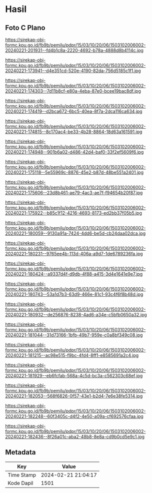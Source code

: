 # Hasil

## Foto C Plano

https://sirekap-obj-formc.kpu.go.id/fb9b/pemilu/pdpr/15/03/10/20/06/1503102006002-20240221-201931--fd4b1c8a-2220-4692-b78a-4888d8b4114c.jpg

https://sirekap-obj-formc.kpu.go.id/fb9b/pemilu/pdpr/15/03/10/20/06/1503102006002-20240221-173941--d4e351cd-520e-4190-82da-756d5185c1f1.jpg

https://sirekap-obj-formc.kpu.go.id/fb9b/pemilu/pdpr/15/03/10/20/06/1503102006002-20240221-174303--7d11b8cf-e80a-4eba-87e0-bcee19bac8df.jpg

https://sirekap-obj-formc.kpu.go.id/fb9b/pemilu/pdpr/15/03/10/20/06/1503102006002-20240221-174419--d2bca672-6bc5-40ea-8f7a-2dca116ca634.jpg

https://sirekap-obj-formc.kpu.go.id/fb9b/pemilu/pdpr/15/03/10/20/06/1503102006002-20240221-174815--8c170ac4-be33-4b28-8864-18d63a161591.jpg

https://sirekap-obj-formc.kpu.go.id/fb9b/pemilu/pdpr/15/03/10/20/06/1503102006002-20240221-174948--901b6a02-d486-42d4-baf0-33f2ef5609f6.jpg

https://sirekap-obj-formc.kpu.go.id/fb9b/pemilu/pdpr/15/03/10/20/06/1503102006002-20240221-175118--5e55969c-8876-45e2-b87d-48be551a2401.jpg

https://sirekap-obj-formc.kpu.go.id/fb9b/pemilu/pdpr/15/03/10/20/06/1503102006002-20240221-175606--23d8b461-ae79-4ac3-ae7f-f94654b20f87.jpg

https://sirekap-obj-formc.kpu.go.id/fb9b/pemilu/pdpr/15/03/10/20/06/1503102006002-20240221-175922--b85c1f12-4216-4693-8173-ed2bb37f05b5.jpg

https://sirekap-obj-formc.kpu.go.id/fb9b/pemilu/pdpr/15/03/10/20/06/1503102006002-20240221-180059--9130a91a-7424-4dd6-be5d-cb24daa02dca.jpg

https://sirekap-obj-formc.kpu.go.id/fb9b/pemilu/pdpr/15/03/10/20/06/1503102006002-20240221-180231--9765ee4b-113d-406a-a9d7-1de6789236fa.jpg

https://sirekap-obj-formc.kpu.go.id/fb9b/pemilu/pdpr/15/03/10/20/06/1503102006002-20240221-180424--a9337d4f-d9db-4f88-a415-3d4e1641e9e7.jpg

https://sirekap-obj-formc.kpu.go.id/fb9b/pemilu/pdpr/15/03/10/20/06/1503102006002-20240221-180743--53a1d7b3-63d9-466e-81c1-93c4f6f8b48d.jpg

https://sirekap-obj-formc.kpu.go.id/fb9b/pemilu/pdpr/15/03/10/20/06/1503102006002-20240221-180932--de256876-8238-4ad6-a34e-c5bfb0650a32.jpg

https://sirekap-obj-formc.kpu.go.id/fb9b/pemilu/pdpr/15/03/10/20/06/1503102006002-20240221-181044--31d73166-1bfb-49b7-959e-c0a8bf349c08.jpg

https://sirekap-obj-formc.kpu.go.id/fb9b/pemilu/pdpr/15/03/10/20/06/1503102006002-20240221-181215--ac98e515-f9bc-4fd4-8ff1-e8585691a2c4.jpg

https://sirekap-obj-formc.kpu.go.id/fb9b/pemilu/pdpr/15/03/10/20/06/1503102006002-20240221-181929--eb6fcfab-568a-4c5d-bc3a-c562303c68ef.jpg

https://sirekap-obj-formc.kpu.go.id/fb9b/pemilu/pdpr/15/03/10/20/06/1503102006002-20240221-182053--568f6826-0f57-43e1-b2d4-7e6e38fe5314.jpg

https://sirekap-obj-formc.kpu.go.id/fb9b/pemilu/pdpr/15/03/10/20/06/1503102006002-20240221-182248--60f3405c-d4f2-4e50-a09a-cf692576cfaa.jpg

https://sirekap-obj-formc.kpu.go.id/fb9b/pemilu/pdpr/15/03/10/20/06/1503102006002-20240221-182436--8f26a01c-aba2-48b8-8e8a-cd9b0cd5e9c1.jpg


## Metadata

| Key        | Value               |
| ---------- | ------------------- |
| Time Stamp | 2024-02-21 21:04:17 |
| Kode Dapil | 1501                |



